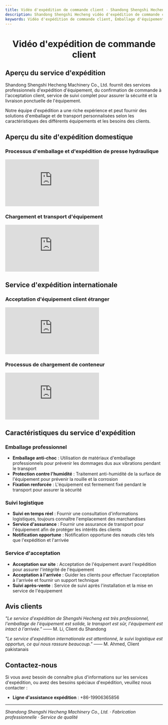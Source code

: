 ```yaml
---
title: Vidéo d'expédition de commande client - Shandong Shengshi Hecheng Machinery Co., Ltd.
description: Shandong Shengshi Hecheng vidéo d'expédition de commande client, y compris l'emballage d'équipement, le chargement et le transport, l'acceptation client et autres processus, vous permettant de comprendre nos services d'expédition professionnels.
keywords: Vidéo d'expédition de commande client, Emballage d'équipement expédition, Expédition presse hydraulique, Site d'expédition, Acceptation client, Vidéo d'expédition Shandong Shengshi Hecheng, Transport d'équipement, Service d'expédition
---
```


#  <center> Vidéo d'expédition de commande client</center>

## Aperçu du service d'expédition

Shandong Shengshi Hecheng Machinery Co., Ltd. fournit des services professionnels d'expédition d'équipement, du confirmation de commande à l'acceptation client, service de suivi complet pour assurer la sécurité et la livraison ponctuelle de l'équipement.

Notre équipe d'expédition a une riche expérience et peut fournir des solutions d'emballage et de transport personnalisées selon les caractéristiques des différents équipements et les besoins des clients.

## Aperçu du site d'expédition domestique

### Processus d'emballage et d'expédition de presse hydraulique
 <div class="video-container">
  <iframe src="https://www.youtube.com/embed/rrY56IsqT24" frameborder="0" allow="accelerometer; autoplay; clipboard-write; encrypted-media; gyroscope; picture-in-picture" allowfullscreen></iframe>
</div>

### Chargement et transport d'équipement
 <div class="video-container">
  <iframe src="https://www.youtube.com/embed/example1" frameborder="0" allow="accelerometer; autoplay; clipboard-write; encrypted-media; gyroscope; picture-in-picture" allowfullscreen></iframe>
</div>

## Service d'expédition internationale

### Acceptation d'équipement client étranger
 <div class="video-container">
  <iframe src="https://www.youtube.com/embed/example2" frameborder="0" allow="accelerometer; autoplay; clipboard-write; encrypted-media; gyroscope; picture-in-picture" allowfullscreen></iframe>
</div>

### Processus de chargement de conteneur
 <div class="video-container">
  <iframe src="https://www.youtube.com/embed/example3" frameborder="0" allow="accelerometer; autoplay; clipboard-write; encrypted-media; gyroscope; picture-in-picture" allowfullscreen></iframe>
</div>

## Caractéristiques du service d'expédition

### Emballage professionnel
- **Emballage anti-choc** : Utilisation de matériaux d'emballage professionnels pour prévenir les dommages dus aux vibrations pendant le transport
- **Protection contre l'humidité** : Traitement anti-humidité de la surface de l'équipement pour prévenir la rouille et la corrosion
- **Fixation renforcée** : L'équipement est fermement fixé pendant le transport pour assurer la sécurité

### Suivi logistique
- **Suivi en temps réel** : Fournir une consultation d'informations logistiques, toujours connaître l'emplacement des marchandises
- **Service d'assurance** : Fournir une assurance de transport pour l'équipement afin de protéger les intérêts des clients
- **Notification opportune** : Notification opportune des nœuds clés tels que l'expédition et l'arrivée

### Service d'acceptation
- **Acceptation sur site** : Acceptation de l'équipement avant l'expédition pour assurer l'intégrité de l'équipement
- **Acceptation à l'arrivée** : Guider les clients pour effectuer l'acceptation à l'arrivée et fournir un support technique
- **Suivi après-vente** : Service de suivi après l'installation et la mise en service de l'équipement

## Avis clients

*"Le service d'expédition de Shengshi Hecheng est très professionnel, l'emballage de l'équipement est solide, le transport est sûr, l'équipement est intact à l'arrivée."*
—— M. Li, Client du Shandong

*"Le service d'expédition internationale est attentionné, le suivi logistique est opportun, ce qui nous rassure beaucoup."*
—— M. Ahmed, Client pakistanais

## Contactez-nous

Si vous avez besoin de connaître plus d'informations sur les services d'expédition, ou avez des besoins spéciaux d'expédition, veuillez nous contacter :

- **Ligne d'assistance expédition** : +86-19906365856


---

*Shandong Shengshi Hecheng Machinery Co., Ltd. · Fabrication professionnelle · Service de qualité*